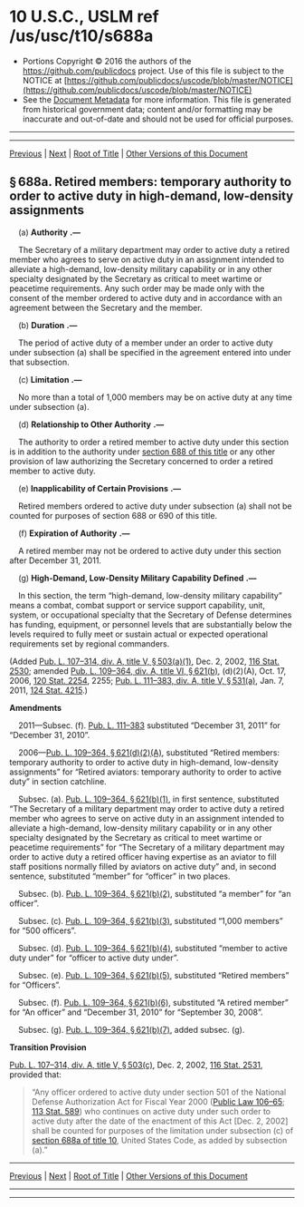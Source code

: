 ---
---

# 10 U.S.C., USLM ref /us/usc/t10/s688a

* Portions Copyright © 2016 the authors of the https://github.com/publicdocs project.
  Use of this file is subject to the NOTICE at [https://github.com/publicdocs/uscode/blob/master/NOTICE](https://github.com/publicdocs/uscode/blob/master/NOTICE)
* See the [Document Metadata](././../../../../../..//README.md) for more information.
  This file is generated from historical government data; content and/or formatting may be inaccurate and out-of-date and should not be used for official purposes.

----------
----------

[Previous](./../../../../../..//us/usc/t10/stA/ptII/ch39/m__us_usc_t10_s688.md) | [Next](./../../../../../..//us/usc/t10/stA/ptII/ch39/m__us_usc_t10_s689.md) | [Root of Title](./../../../../../../) | [Other Versions of this Document](https://publicdocs.github.io/go/links?ns=uslm&ref=%2Fus%2Fusc%2Ft10%2Fs688a)

## § 688a. Retired members: temporary authority to order to active duty in high-demand, low-density assignments

    (a)  __Authority__  __.—__ 

    The Secretary of a military department may order to active duty a retired member who agrees to serve on active duty in an assignment intended to alleviate a high-demand, low-density military capability or in any other specialty designated by the Secretary as critical to meet wartime or peacetime requirements. Any such order may be made only with the consent of the member ordered to active duty and in accordance with an agreement between the Secretary and the member.

    (b)  __Duration__  __.—__ 

    The period of active duty of a member under an order to active duty under subsection (a) shall be specified in the agreement entered into under that subsection.

    (c)  __Limitation__  __.—__ 

    No more than a total of 1,000 members may be on active duty at any time under subsection (a).

    (d)  __Relationship to Other Authority__  __.—__ 

    The authority to order a retired member to active duty under this section is in addition to the authority under [section 688 of this title][/us/usc/t10/s688] or any other provision of law authorizing the Secretary concerned to order a retired member to active duty.

    (e)  __Inapplicability of Certain Provisions__  __.—__ 

    Retired members ordered to active duty under subsection (a) shall not be counted for purposes of section 688 or 690 of this title.

    (f)  __Expiration of Authority__  __.—__ 

    A retired member may not be ordered to active duty under this section after December 31, 2011.

    (g)  __High-Demand, Low-Density Military Capability Defined__  __.—__ 

    In this section, the term “high-demand, low-density military capability” means a combat, combat support or service support capability, unit, system, or occupational specialty that the Secretary of Defense determines has funding, equipment, or personnel levels that are substantially below the levels required to fully meet or sustain actual or expected operational requirements set by regional commanders.

(Added [Pub. L. 107–314, div. A, title V, § 503(a)(1)][/us/pl/107/314/s503/a/1], Dec. 2, 2002, [116 Stat. 2530][/us/stat/116/2530]; amended [Pub. L. 109–364, div. A, title VI, § 621(b)][/us/pl/109/364/s621/b], (d)(2)(A), Oct. 17, 2006, [120 Stat. 2254][/us/stat/120/2254], 2255; [Pub. L. 111–383, div. A, title V, § 531(a)][/us/pl/111/383/s531/a], Jan. 7, 2011, [124 Stat. 4215][/us/stat/124/4215].)

 __Amendments__ 

    2011—Subsec. (f). [Pub. L. 111–383][/us/pl/111/383] substituted “December 31, 2011” for “December 31, 2010”.

    2006—[Pub. L. 109–364, § 621(d)(2)(A)][/us/pl/109/364/s621/d/2/A], substituted “Retired members: temporary authority to order to active duty in high-demand, low-density assignments” for “Retired aviators: temporary authority to order to active duty” in section catchline.

    Subsec. (a). [Pub. L. 109–364, § 621(b)(1)][/us/pl/109/364/s621/b/1], in first sentence, substituted “The Secretary of a military department may order to active duty a retired member who agrees to serve on active duty in an assignment intended to alleviate a high-demand, low-density military capability or in any other specialty designated by the Secretary as critical to meet wartime or peacetime requirements” for “The Secretary of a military department may order to active duty a retired officer having expertise as an aviator to fill staff positions normally filled by aviators on active duty” and, in second sentence, substituted “member” for “officer” in two places.

    Subsec. (b). [Pub. L. 109–364, § 621(b)(2)][/us/pl/109/364/s621/b/2], substituted “a member” for “an officer”.

    Subsec. (c). [Pub. L. 109–364, § 621(b)(3)][/us/pl/109/364/s621/b/3], substituted “1,000 members” for “500 officers”.

    Subsec. (d). [Pub. L. 109–364, § 621(b)(4)][/us/pl/109/364/s621/b/4], substituted “member to active duty under” for “officer to active duty under”.

    Subsec. (e). [Pub. L. 109–364, § 621(b)(5)][/us/pl/109/364/s621/b/5], substituted “Retired members” for “Officers”.

    Subsec. (f). [Pub. L. 109–364, § 621(b)(6)][/us/pl/109/364/s621/b/6], substituted “A retired member” for “An officer” and “December 31, 2010” for “September 30, 2008”.

    Subsec. (g). [Pub. L. 109–364, § 621(b)(7)][/us/pl/109/364/s621/b/7], added subsec. (g).

 __Transition Provision__ 

[Pub. L. 107–314, div. A, title V, § 503(c)][/us/pl/107/314/s503/c], Dec. 2, 2002, [116 Stat. 2531][/us/stat/116/2531], provided that: 

> “Any officer ordered to active duty under section 501 of the National Defense Authorization Act for Fiscal Year 2000 ([Public Law 106–65][/us/pl/106/65]; [113 Stat. 589][/us/stat/113/589]) who continues on active duty under such order to active duty after the date of the enactment of this Act \[Dec. 2, 2002\] shall be counted for purposes of the limitation under subsection (c) of [section 688a of title 10][/us/usc/t10/s688a], United States Code, as added by subsection (a).”

----------

[Previous](./../../../../../..//us/usc/t10/stA/ptII/ch39/m__us_usc_t10_s688.md) | [Next](./../../../../../..//us/usc/t10/stA/ptII/ch39/m__us_usc_t10_s689.md) | [Root of Title](./../../../../../../) | [Other Versions of this Document](https://publicdocs.github.io/go/links?ns=uslm&ref=%2Fus%2Fusc%2Ft10%2Fs688a)

----------
----------

[/us/usc/t10/s688]: https://publicdocs.github.io/go/links?ns=uslm&ref=%2Fus%2Fusc%2Ft10%2Fs688
[/us/pl/107/314/s503/a/1]: https://publicdocs.github.io/go/links?ns=uslm&ref=%2Fus%2Fpl%2F107%2F314%2Fs503%2Fa%2F1
[/us/stat/116/2530]: https://publicdocs.github.io/go/links?ns=uslm&ref=%2Fus%2Fstat%2F116%2F2530
[/us/pl/109/364/s621/b]: https://publicdocs.github.io/go/links?ns=uslm&ref=%2Fus%2Fpl%2F109%2F364%2Fs621%2Fb
[/us/stat/120/2254]: https://publicdocs.github.io/go/links?ns=uslm&ref=%2Fus%2Fstat%2F120%2F2254
[/us/pl/111/383/s531/a]: https://publicdocs.github.io/go/links?ns=uslm&ref=%2Fus%2Fpl%2F111%2F383%2Fs531%2Fa
[/us/stat/124/4215]: https://publicdocs.github.io/go/links?ns=uslm&ref=%2Fus%2Fstat%2F124%2F4215
[/us/pl/111/383]: https://publicdocs.github.io/go/links?ns=uslm&ref=%2Fus%2Fpl%2F111%2F383
[/us/pl/109/364/s621/d/2/A]: https://publicdocs.github.io/go/links?ns=uslm&ref=%2Fus%2Fpl%2F109%2F364%2Fs621%2Fd%2F2%2FA
[/us/pl/109/364/s621/b/1]: https://publicdocs.github.io/go/links?ns=uslm&ref=%2Fus%2Fpl%2F109%2F364%2Fs621%2Fb%2F1
[/us/pl/109/364/s621/b/2]: https://publicdocs.github.io/go/links?ns=uslm&ref=%2Fus%2Fpl%2F109%2F364%2Fs621%2Fb%2F2
[/us/pl/109/364/s621/b/3]: https://publicdocs.github.io/go/links?ns=uslm&ref=%2Fus%2Fpl%2F109%2F364%2Fs621%2Fb%2F3
[/us/pl/109/364/s621/b/4]: https://publicdocs.github.io/go/links?ns=uslm&ref=%2Fus%2Fpl%2F109%2F364%2Fs621%2Fb%2F4
[/us/pl/109/364/s621/b/5]: https://publicdocs.github.io/go/links?ns=uslm&ref=%2Fus%2Fpl%2F109%2F364%2Fs621%2Fb%2F5
[/us/pl/109/364/s621/b/6]: https://publicdocs.github.io/go/links?ns=uslm&ref=%2Fus%2Fpl%2F109%2F364%2Fs621%2Fb%2F6
[/us/pl/109/364/s621/b/7]: https://publicdocs.github.io/go/links?ns=uslm&ref=%2Fus%2Fpl%2F109%2F364%2Fs621%2Fb%2F7
[/us/pl/107/314/s503/c]: https://publicdocs.github.io/go/links?ns=uslm&ref=%2Fus%2Fpl%2F107%2F314%2Fs503%2Fc
[/us/stat/116/2531]: https://publicdocs.github.io/go/links?ns=uslm&ref=%2Fus%2Fstat%2F116%2F2531
[/us/pl/106/65]: https://publicdocs.github.io/go/links?ns=uslm&ref=%2Fus%2Fpl%2F106%2F65
[/us/stat/113/589]: https://publicdocs.github.io/go/links?ns=uslm&ref=%2Fus%2Fstat%2F113%2F589
[/us/usc/t10/s688a]: https://publicdocs.github.io/go/links?ns=uslm&ref=%2Fus%2Fusc%2Ft10%2Fs688a


